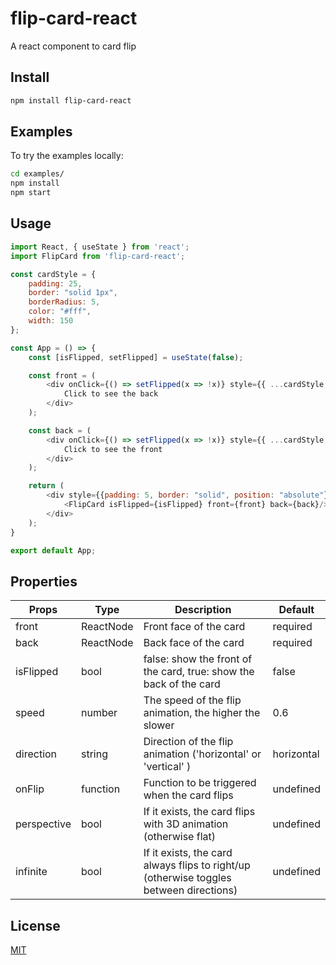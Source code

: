 # flip-card-react
A react component to card flip

## Install

```bash
npm install flip-card-react
```

## Examples

To try the examples locally:

```bash
cd examples/
npm install
npm start
```

## Usage

```js
import React, { useState } from 'react';
import FlipCard from 'flip-card-react';

const cardStyle = {
    padding: 25,
    border: "solid 1px",
    borderRadius: 5,
    color: "#fff",
    width: 150
};

const App = () => {
    const [isFlipped, setFlipped] = useState(false);

    const front = (
        <div onClick={() => setFlipped(x => !x)} style={{ ...cardStyle, background: "#999" }}>
            Click to see the back
        </div>
    );

    const back = (
        <div onClick={() => setFlipped(x => !x)} style={{ ...cardStyle, background: "#444" }}>
            Click to see the front
        </div>
    );

    return (
        <div style={{padding: 5, border: "solid", position: "absolute"}}>
            <FlipCard isFlipped={isFlipped} front={front} back={back}/>
        </div>
    );
}

export default App;
```

## Properties

| Props | Type | Description | Default |
| ----- | ---- | ----------- | ------- |
| front | ReactNode | Front face of the card | required |
| back | ReactNode | Back face of the card | required |
| isFlipped | bool | false: show the front of the card, true: show the back of the card | false |
| speed | number | The speed of the flip animation, the higher the slower | 0.6 |
| direction | string | Direction of the flip animation ('horizontal' or 'vertical' ) | horizontal |
| onFlip | function | Function to be triggered when the card flips | undefined |
| perspective | bool | If it exists, the card flips with 3D animation (otherwise flat) | undefined |
| infinite | bool | If it exists, the card always flips to right/up (otherwise toggles between directions) | undefined |

## License

[MIT](https://choosealicense.com/licenses/mit/)